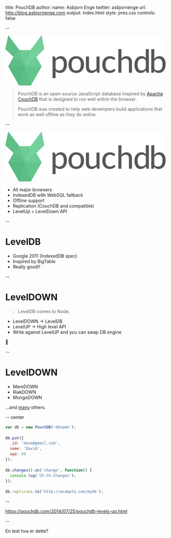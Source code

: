 title: PouchDB
author:
  name: Asbjorn Enge
  twitter: asbjornenge
  url: http://blog.asbjornenge.com
output: index.html
style: pres.css
controls: false

--

<img src="logo.svg" alt="logo" style="width: 800px;"/>

> PouchDB is an open-source JavaScript database inspired by [Apache CouchDB](http://couchdb.apache.org/) that is designed to run well within the browser.

> PouchDB was created to help web developers build applications that work as well offline as they do online

--

<img src="logo.svg" alt="logo" style="width: 800px;"/>

* All major browsers
* IndexedDB with WebSQL fallback
* Offline support
* Replication (CouchDB and compatible)
* LevelUp + LevelDown API 

--

# LevelDB

* Google 2011 (IndexedDB spec)
* Inspired by BigTable
* Really good!!

--

# LevelDOWN

> LevelDB comes to Node.

* LevelDOWN -> LevelDB
* LevelUP -> High level API
* Write against LevelUP and you can swap DB engine

:tada:

--

# LevelDOWN

* MemDOWN
* RiakDOWN
* MongoDOWN

...and [many](https://github.com/Level/levelup/wiki/Modules#storage-back-ends) others.

-- center

```javascript
var db = new PouchDB('dbname');

db.put({
  _id: 'dave@gmail.com',
  name: 'David',
  age: 69
});

db.changes().on('change', function() {
  console.log('Ch-Ch-Changes');
});

db.replicate.to('http://example.com/mydb');
```

--

https://pouchdb.com/2014/07/25/pouchdb-levels-up.html

--

En test hva er dette?
